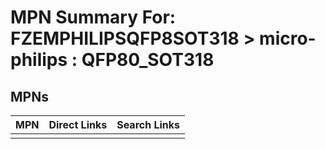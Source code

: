 



# MPN Summary For: FZEMPHILIPSQFP8SOT318 > micro-philips : QFP80_SOT318

## MPNs
  

|MPN|Direct Links|Search Links|
| :--- | :--- | :--- |
||||
